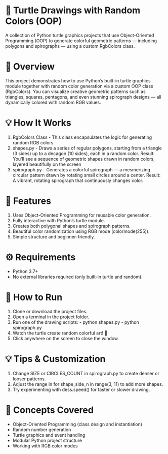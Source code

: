 # 🎨 Turtle Drawings with Random Colors (OOP)
A collection of Python turtle graphics projects that use Object-Oriented Programming (OOP) to generate colorful geometric patterns — including polygons and spirographs — using a custom RgbColors class.

# 🧠 Overview
This project demonstrates how to use Python’s built-in turtle graphics module together with random color generation via a custom OOP class (RgbColors).
You can visualize creative geometric patterns such as triangles, squares, pentagons, and even stunning spirograph designs — all dynamically colored with random RGB values.

# 💡 How It Works
1. RgbColors Class - This class encapsulates the logic for generating random RGB colors.
2. shapes.py - Draws a series of regular polygons, starting from a triangle (3 sides) up to a decagon (10 sides), each in a random color. Result: You’ll see a sequence of geometric shapes drawn in random colors, layered beautifully on the screen
3. spirograph.py - Generates a colorful spirograph — a mesmerizing circular pattern drawn by rotating small circles around a center. Result: A vibrant, rotating spirograph that continuously changes color.

# 🧩 Features
  1. Uses Object-Oriented Programming for reusable color generation.
  2. Fully interactive with Python’s turtle module.
  3. Creates both polygonal shapes and spirograph patterns.
  4. Beautiful color randomization using RGB mode (colormode(255)).
  5. Simple structure and beginner-friendly.

# ⚙️ Requirements
  - Python 3.7+
  - No external libraries required (only built-in turtle and random).

# 🚀 How to Run
  1. Clone or download the project files.
  2. Open a terminal in the project folder.
  3. Run one of the drawing scripts:
    - python shapes.py
    - python spirograph.py
  4. Watch the turtle create random colorful art! 🎨
  5. Click anywhere on the screen to close the window.

# 💡 Tips & Customization
  1. Change SIZE or CIRCLES_COUNT in spirograph.py to create denser or looser patterns.
  2. Adjust the range in for shape_side_n in range(3, 11) to add more shapes.
  3. Try experimenting with dess.speed() for faster or slower drawing.

# 🧠 Concepts Covered
  - Object-Oriented Programming (class design and instantiation)
  - Random number generation
  - Turtle graphics and event handling
  - Modular Python project structure
  - Working with RGB color modes

